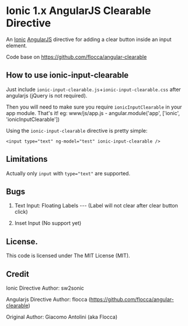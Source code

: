 # Ionic 1.x AngularJS Clearable Directive

An [Ionic](http://ionicframework.com/docs/components/#forms) [AngularJS](http://angularjs.org/) directive for adding a clear button inside an input element.

Code base on https://github.com/flocca/angular-clearable

## How to use ionic-input-clearable

Just include `ionic-input-clearable.js`+`ionic-input-clearable.css` after angularjs (jQuery is not required).

Then you will need to make sure you require `ionicInputClearable` in your app module. That's it!
eg: www/js/app.js - angular.module('app', ['ionic', 'ionicInputClearable'])

Using the `ionic-input-clearable` directive is pretty simple:

```
<input type="text" ng-model="test" ionic-input-clearable />
```

## Limitations

Actually only `input` with `type="text"` are supported.

## Bugs

1) Text Input: Floating Labels --- (Label will not clear after clear button click)

2) Inset Input (No support yet)

## License.

This code is licensed under The MIT License (MIT).

## Credit

Ionic Directive Author: sw2sonic

Angularjs Directive Author: flocca (https://github.com/flocca/angular-clearable)

Original Author: Giacomo Antolini (aka Flocca)
